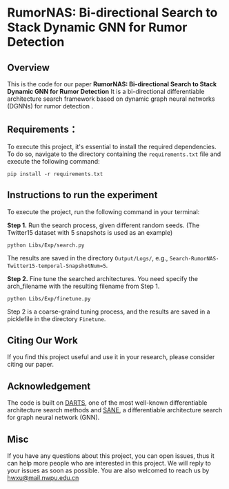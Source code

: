 # RumorNAS: Bi-directional Search to Stack Dynamic GNN for Rumor Detection

## Overview
This is the code for our paper **RumorNAS: Bi-directional Search to Stack Dynamic GNN for Rumor Detection**
It is a bi-directional differentiable architecture search  framework based on dynamic graph neural networks (DGNNs) for rumor detection .

## Requirements：

To execute this project, it's essential to install the required dependencies. To do so, navigate to the directory containing the `requirements.txt` file and execute the following command:

```
pip install -r requirements.txt
```

## Instructions to run the experiment
To execute the project, run the following command in your terminal:

**Step 1.** Run the search process, given different random seeds.
(The Twitter15 dataset with 5 snapshots is used as an example)
```
python Libs/Exp/search.py
```
The results are saved in the directory `Output/Logs/`, e.g., `Search-RumorNAS-Twitter15-temporal-SnapshotNum=5`.

**Step 2.** Fine tune the searched architectures. You need specify the arch_filename with the resulting filename from Step 1.
```
python Libs/Exp/finetune.py
```
Step 2 is a coarse-graind tuning process, and the results are saved in a picklefile in the directory `Finetune`.

## Citing Our Work
If you find this project useful and use it in your research, please consider citing our paper.


## Acknowledgement
The code is built on [DARTS](https://github.com/quark0/darts), one of the most well-known differentiable architecture search methods and [SANE](https://github.com/LARS-research/SANE), a differentiable architecture search for graph neural network (GNN).

## Misc
If you have any questions about this project, you can open issues, thus it can help more people who are interested in this project. We will reply to your issues as soon as possible. You are also welcomed to reach us by hwxu@mail.nwpu.edu.cn

